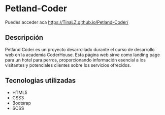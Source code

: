 # Petland-Coder

Puedes acceder aca https://TinaLZ.github.io/Petland-Coder/

## Descripción
Petland Coder es un proyecto desarrollado durante el curso de desarrollo web en la academia CoderHouse. 
Esta página web sirve como landing page para un hotel para perros, proporcionando información esencial a los visitantes y potenciales clientes sobre los servicios ofrecidos.

## Tecnologías utilizadas
- HTML5
- CSS3
- Bootsrap
- SCSS
